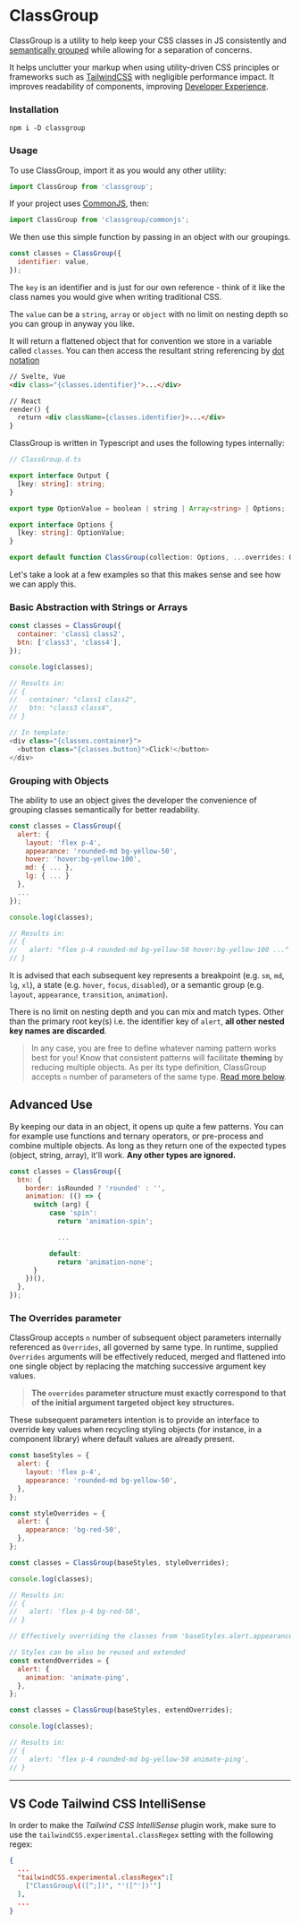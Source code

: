 # ClassGroup

ClassGroup is a utility to help keep your CSS classes in JS consistently and [semantically grouped](https://cube.fyi/grouping/) while allowing for a separation of concerns. 

It helps unclutter your markup when using utility-driven CSS principles or frameworks such as [TailwindCSS](https://tailwindcss.com) with negligible performance impact. It improves readability of components, improving [Developer Experience](https://github.blog/2023-06-08-developer-experience-what-is-it-and-why-should-you-care/).

### Installation

```shell
npm i -D classgroup
```

### Usage

To use ClassGroup, import it as you would any other utility: 

```js
import ClassGroup from 'classgroup';
```

If your project uses [CommonJS](https://en.wikipedia.org/wiki/CommonJS), then:

```js
import ClassGroup from 'classgroup/commonjs';
```

We then use this simple function by passing in an object with our groupings. 

```js
const classes = ClassGroup({
  identifier: value,
});
```

The `key` is an identifier and is just for our own reference - think of it like the class names you would give when writing traditional CSS.

The `value` can be a `string`, `array` or `object` with no limit on nesting depth so you can group in anyway you like. 

It will return a flattened object that for convention we store in a variable called `classes`. You can then access the resultant string referencing by [dot notation](https://developer.mozilla.org/en-US/docs/Web/JavaScript/Reference/Operators/Property_accessors#dot_notation)


```html
// Svelte, Vue
<div class="{classes.identifier}">...</div>

// React
render() {
  return <div className={classes.identifier}>...</div>
}
```

ClassGroup is written in Typescript and uses the following types internally:

```ts
// ClassGroup.d.ts

export interface Output {
  [key: string]: string;
}

export type OptionValue = boolean | string | Array<string> | Options;

export interface Options {
  [key: string]: OptionValue;
}

export default function ClassGroup(collection: Options, ...overrides: Options[]): Output;
```


Let's take a look at a few examples so that this makes sense and see how we can apply this.


### Basic Abstraction with Strings or Arrays

```js
const classes = ClassGroup({
  container: 'class1 class2',
  btn: ['class3', 'class4'],
});

console.log(classes);

// Results in:
// {
//   container: "class1 class2",
//   btn: "class3 class4",
// }

// In template:
<div class="{classes.container}">
  <button class="{classes.button}">Click!</button>
</div>

```

### Grouping with Objects

The ability to use an object gives the developer the convenience of grouping classes semantically for better readability.

```js
const classes = ClassGroup({
  alert: {
    layout: 'flex p-4',
    appearance: 'rounded-md bg-yellow-50',
    hover: 'hover:bg-yellow-100',
    md: { ... },
    lg: { ... }
  },
  ...
});

console.log(classes);

// Results in:
// {
//   alert: "flex p-4 rounded-md bg-yellow-50 hover:bg-yellow-100 ..."
// }
```

It is advised that each subsequent key represents a breakpoint (e.g. `sm`, `md`, `lg`, `xl`), a state (e.g. `hover`, `focus`, `disabled`), or a semantic group (e.g. `layout`, `appearance`, `transition`, `animation`).

There is no limit on nesting depth and you can mix and match types. Other than the primary root key(s) i.e. the identifier key of `alert`, **all other nested key names are discarded**.

> In any case, you are free to define whatever naming pattern works best for you! Know that
consistent patterns will facilitate **theming** by reducing multiple objects. As per its type
definition, ClassGroup accepts `n` number of parameters of the same type. [Read more below](#the-overrides-parameter).

## Advanced Use

By keeping our data in an object, it opens up quite a few patterns. You can for example use functions and ternary operators, or pre-process and combine multiple objects. As long as they return one of the expected types (object, string, array), it'll work. **Any other types are ignored.**

```js
const classes = ClassGroup({
  btn: {
    border: isRounded ? 'rounded' : '',
    animation: (() => {
      switch (arg) {
          case 'spin':
            return 'animation-spin';

            ...

          default:
            return 'animation-none';
      }
    })(),
  },
});
```

### The Overrides parameter

ClassGroup accepts `n` number of subsequent object parameters internally referenced as `Overrides`, all governed by same type. In runtime, supplied `Overrides` arguments will be effectively reduced, merged and flattened into one single object by replacing the matching successive argument key values. 

> **The `overrides` parameter structure must exactly correspond to that of the initial argument targeted object key structures.**

These subsequent parameters intention is to provide an interface to override key values when recycling styling objects (for instance, in a component library) where default values are already present.

```js
const baseStyles = {
  alert: {
    layout: 'flex p-4',
    appearance: 'rounded-md bg-yellow-50',
  },
};

const styleOverrides = {
  alert: {
    appearance: 'bg-red-50',
  },
};

const classes = ClassGroup(baseStyles, styleOverrides);

console.log(classes);

// Results in:
// {
//   alert: 'flex p-4 bg-red-50',
// }

// Effectively overriding the classes from 'baseStyles.alert.appearance' and leaving 'baseStyles.alert.layout' intact

// Styles can be also be reused and extended
const extendOverrides = {
  alert: {
    animation: 'animate-ping',
  },
};

const classes = ClassGroup(baseStyles, extendOverrides);

console.log(classes);

// Results in:
// {
//   alert: 'flex p-4 rounded-md bg-yellow-50 animate-ping',
// }

```
---
## VS Code Tailwind CSS IntelliSense
In order to make the *Tailwind CSS IntelliSense* plugin work, make sure to use the `tailwindCSS.experimental.classRegex` setting with the following regex:
```json
{
  ...
  "tailwindCSS.experimental.classRegex":[
    ["ClassGroup\(([^;])", "'([^'])'"]
  ],
  ...
}
```
